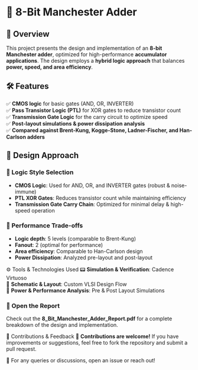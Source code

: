 # 📌 8-Bit Manchester Adder

## 🔬 Overview
This project presents the design and implementation of an **8-bit Manchester adder**, optimized for high-performance **accumulator applications**. The design employs a **hybrid logic approach** that balances **power, speed, and area efficiency**.

## 🛠 Features
✅ **CMOS logic** for basic gates (AND, OR, INVERTER)  
✅ **Pass Transistor Logic (PTL)** for XOR gates to reduce transistor count  
✅ **Transmission Gate Logic** for the carry circuit to optimize speed  
✅ **Post-layout simulations & power dissipation analysis**  
✅ **Compared against Brent-Kung, Kogge-Stone, Ladner-Fischer, and Han-Carlson adders**  

## 📖 Design Approach
### 🔹 Logic Style Selection
- **CMOS Logic**: Used for AND, OR, and INVERTER gates (robust & noise-immune)  
- **PTL XOR Gates**: Reduces transistor count while maintaining efficiency  
- **Transmission Gate Carry Chain**: Optimized for minimal delay & high-speed operation  

### 🔹 Performance Trade-offs
- **Logic depth**: 5 levels (comparable to Brent-Kung)  
- **Fanout**: 2 (optimal for performance)  
- **Area efficiency**: Comparable to Han-Carlson design  
- **Power Dissipation**: Analyzed pre-layout and post-layout  

⚙️ Tools & Technologies Used
📟 **Simulation & Verification**: Cadence Virtuoso  
💾 **Schematic & Layout**: Custom VLSI Design Flow  
📡 **Power & Performance Analysis**: Pre & Post Layout Simulations  

### 📖 Open the Report
Check out the **8_Bit_Manchester_Adder_Report.pdf** for a complete breakdown of the design and implementation.

📢 Contributions & Feedback
🚀 **Contributions are welcome!** If you have improvements or suggestions, feel free to fork the repository and submit a pull request.  

📩 For any queries or discussions, open an issue or reach out!  


